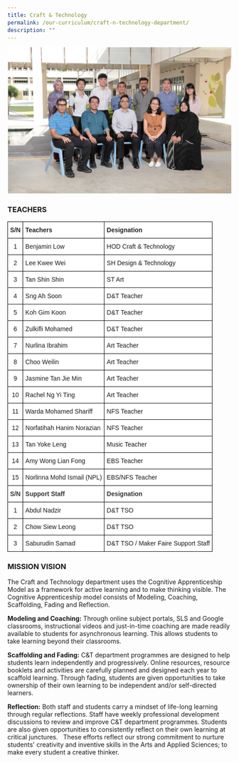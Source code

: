 ```yaml
---
title: Craft & Technology
permalink: /our-curriculum/craft-n-technology-department/
description: ""
---
```

![](/images/craft%20&%20technology%20department.png)

### TEACHERS

<style type="text/css">
.tg  {border-collapse:collapse;border-spacing:0;}
.tg td{border-color:black;border-style:solid;border-width:1px;font-family:Arial, sans-serif;font-size:14px;
  overflow:hidden;padding:10px 5px;word-break:normal;}
.tg th{border-color:black;border-style:solid;border-width:1px;font-family:Arial, sans-serif;font-size:14px;
  font-weight:normal;overflow:hidden;padding:10px 5px;word-break:normal;}
.tg .tg-az2b{background-color:#FFF;color:#333333;font-weight:bold;text-align:left;vertical-align:top}
.tg .tg-pmsd{background-color:#FFF;color:#222222;font-weight:bold;text-align:left;vertical-align:top}
.tg .tg-7yig{background-color:#FFF;text-align:center;vertical-align:top}
.tg .tg-ktyi{background-color:#FFF;text-align:left;vertical-align:top}
</style>
<table class="tg">
<thead>
  <tr>
    <th class="tg-pmsd">S/N</th>
    <th class="tg-pmsd">Teachers</th>
    <th class="tg-pmsd">Designation</th>
  </tr>
</thead>
<tbody>
  <tr>
    <td class="tg-7yig">1 </td>
    <td class="tg-ktyi">Benjamin Low </td>
    <td class="tg-ktyi">HOD Craft &amp; Technology</td>
  </tr>
  <tr>
    <td class="tg-7yig">2</td>
    <td class="tg-ktyi">Lee Kwee Wei</td>
    <td class="tg-ktyi">SH Design &amp; Technology</td>
  </tr>
  <tr>
    <td class="tg-7yig">3</td>
    <td class="tg-ktyi">Tan Shin Shin</td>
    <td class="tg-ktyi">ST Art</td>
  </tr>
  <tr>
    <td class="tg-7yig">4</td>
    <td class="tg-ktyi">Sng Ah Soon</td>
    <td class="tg-ktyi">D&amp;T Teacher </td>
  </tr>
  <tr>
    <td class="tg-7yig">5</td>
    <td class="tg-ktyi">Koh Gim Koon </td>
    <td class="tg-ktyi">D&amp;T Teacher </td>
  </tr>
  <tr>
    <td class="tg-7yig">6</td>
    <td class="tg-ktyi">Zulkifli Mohamed </td>
    <td class="tg-ktyi">D&amp;T Teacher </td>
  </tr>
  <tr>
    <td class="tg-7yig">7 </td>
    <td class="tg-ktyi">Nurlina Ibrahim</td>
    <td class="tg-ktyi">Art Teacher</td>
  </tr>
  <tr>
    <td class="tg-7yig">8 </td>
    <td class="tg-ktyi">Choo Weilin</td>
    <td class="tg-ktyi">Art Teacher</td>
  </tr>
  <tr>
    <td class="tg-7yig">9</td>
    <td class="tg-ktyi">Jasmine Tan Jie Min</td>
    <td class="tg-ktyi">Art Teacher</td>
  </tr>
  <tr>
    <td class="tg-7yig">10</td>
    <td class="tg-ktyi">Rachel Ng Yi Ting</td>
    <td class="tg-ktyi">Art Teacher</td>
  </tr>
  <tr>
    <td class="tg-7yig">11</td>
    <td class="tg-ktyi">Warda Mohamed Shariff</td>
    <td class="tg-ktyi">NFS Teacher</td>
  </tr>
  <tr>
    <td class="tg-7yig">12</td>
    <td class="tg-ktyi">Norfatihah Hanim Norazian</td>
    <td class="tg-ktyi">NFS Teacher</td>
  </tr>
  <tr>
    <td class="tg-7yig">13</td>
    <td class="tg-ktyi">Tan Yoke Leng</td>
    <td class="tg-ktyi">Music Teacher</td>
  </tr>
  <tr>
    <td class="tg-7yig">14</td>
    <td class="tg-ktyi">Amy Wong Lian Fong</td>
    <td class="tg-ktyi">EBS Teacher</td>
  </tr>
  <tr>
    <td class="tg-7yig">15</td>
    <td class="tg-ktyi">Norlinna Mohd Ismail (NPL)</td>
    <td class="tg-ktyi">EBS/NFS Teacher</td>
  </tr>
  <tr>
    <td class="tg-az2b">S/N</td>
    <td class="tg-az2b">Support Staff</td>
    <td class="tg-az2b">Designation</td>
  </tr>
  <tr>
    <td class="tg-7yig">1</td>
    <td class="tg-ktyi">Abdul Nadzir</td>
    <td class="tg-ktyi">D&amp;T TSO</td>
  </tr>
  <tr>
    <td class="tg-7yig">2</td>
    <td class="tg-ktyi">Chow Siew Leong</td>
    <td class="tg-ktyi">D&amp;T TSO</td>
  </tr>
  <tr>
    <td class="tg-7yig">3</td>
    <td class="tg-ktyi">Saburudin Samad</td>
    <td class="tg-ktyi">D&amp;T TSO / Maker Faire Support Staff</td>
  </tr>
</tbody>
</table>

### MISSION VISION

The Craft and Technology department uses the Cognitive Apprenticeship Model as a framework for active learning and to make thinking visible. The Cognitive Apprenticeship model consists of Modeling, Coaching, Scaffolding, Fading and Reflection.    
  
**Modeling and Coaching:** Through online subject portals, SLS and Google classrooms, instructional videos and just-in-time coaching are made readily available to students for asynchronous learning. This allows students to take learning beyond their classrooms.  
  
**Scaffolding and Fading:** C&T department programmes are designed to help students learn independently and progressively. Online resources, resource booklets and activities are carefully planned and designed each year to scaffold learning. Through fading, students are given opportunities to take ownership of their own learning to be independent and/or self-directed learners.    
  
**Reflection:** Both staff and students carry a mindset of life-long learning through regular reflections. Staff have weekly professional development discussions to review and improve C&T department programmes. Students are also given opportunities to consistently reflect on their own learning at critical junctures.   These efforts reflect our strong commitment to nurture students' creativity and inventive skills in the Arts and Applied Sciences; to make every student a creative thinker.